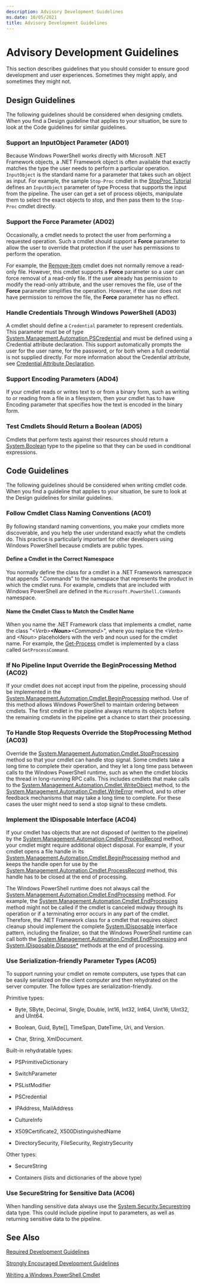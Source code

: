 ```yaml
---
description: Advisory Development Guidelines
ms.date: 10/05/2021
title: Advisory Development Guidelines
---
```

# Advisory Development Guidelines

This section describes guidelines that you should consider to ensure good development and user
experiences. Sometimes they might apply, and sometimes they might not.

## Design Guidelines

The following guidelines should be considered when designing cmdlets. When you find a Design
guideline that applies to your situation, be sure to look at the Code guidelines for similar
guidelines.

### Support an InputObject Parameter (AD01)

Because Windows PowerShell works directly with Microsoft .NET Framework objects, a .NET Framework
object is often available that exactly matches the type the user needs to perform a particular
operation. `InputObject` is the standard name for a parameter that takes such an object as input.
For example, the sample `Stop-Proc` cmdlet in the [StopProc Tutorial](./stopproc-tutorial.md)
defines an `InputObject` parameter of type Process that supports the input from the pipeline. The
user can get a set of process objects, manipulate them to select the exact objects to stop, and then
pass them to the `Stop-Proc` cmdlet directly.

### Support the Force Parameter (AD02)

Occasionally, a cmdlet needs to protect the user from performing a requested operation. Such a
cmdlet should support a **Force** parameter to allow the user to override that protection if the
user has permissions to perform the operation.

For example, the [Remove-Item](/powershell/module/microsoft.powershell.management/remove-item)
cmdlet does not normally remove a read-only file. However, this cmdlet supports a **Force**
parameter so a user can force removal of a read-only file. If the user already has permission to
modify the read-only attribute, and the user removes the file, use of the **Force** parameter
simplifies the operation. However, if the user does not have permission to remove the file, the
**Force** parameter has no effect.

### Handle Credentials Through Windows PowerShell (AD03)

A cmdlet should define a `Credential` parameter to represent credentials. This parameter must be of
type [System.Management.Automation.PSCredential](/dotnet/api/System.Management.Automation.PSCredential)
and must be defined using a Credential attribute declaration. This support automatically prompts the
user for the user name, for the password, or for both when a full credential is not supplied
directly. For more information about the Credential attribute, see [Credential Attribute Declaration](./credential-attribute-declaration.md).

### Support Encoding Parameters (AD04)

If your cmdlet reads or writes text to or from a binary form, such as writing to or reading from a
file in a filesystem, then your cmdlet has to have Encoding parameter that specifies how the text is
encoded in the binary form.

### Test Cmdlets Should Return a Boolean (AD05)

Cmdlets that perform tests against their resources should return a [System.Boolean](/dotnet/api/System.Boolean)
type to the pipeline so that they can be used in conditional expressions.

## Code Guidelines

The following guidelines should be considered when writing cmdlet code. When you find a guideline that applies to your situation, be sure to look at the Design guidelines for similar guidelines.

### Follow Cmdlet Class Naming Conventions (AC01)

By following standard naming conventions, you make your cmdlets more discoverable, and you help the
user understand exactly what the cmdlets do. This practice is particularly important for other
developers using Windows PowerShell because cmdlets are public types.

#### Define a Cmdlet in the Correct Namespace

You normally define the class for a cmdlet in a .NET Framework namespace that appends ".Commands" to
the namespace that represents the product in which the cmdlet runs. For example, cmdlets that are
included with Windows PowerShell are defined in the `Microsoft.PowerShell.Commands` namespace.

#### Name the Cmdlet Class to Match the Cmdlet Name

When you name the .NET Framework class that implements a cmdlet, name the class
"*\<Verb>**\<Noun>**\<Command>*", where you replace the *\<Verb>* and *\<Noun>* placeholders with
the verb and noun used for the cmdlet name. For example, the [Get-Process](/powershell/module/Microsoft.PowerShell.Management/Get-Process)
cmdlet is implemented by a class called `GetProcessCommand`.

### If No Pipeline Input Override the BeginProcessing Method (AC02)

If your cmdlet does not accept input from the pipeline, processing should be implemented in the [System.Management.Automation.Cmdlet.BeginProcessing](/dotnet/api/System.Management.Automation.Cmdlet.BeginProcessing)
method. Use of this method allows Windows PowerShell to maintain ordering between cmdlets. The first
cmdlet in the pipeline always returns its objects before the remaining cmdlets in the pipeline get a
chance to start their processing.

### To Handle Stop Requests Override the StopProcessing Method (AC03)

Override the [System.Management.Automation.Cmdlet.StopProcessing](/dotnet/api/System.Management.Automation.Cmdlet.StopProcessing)
method so that your cmdlet can handle stop signal. Some cmdlets take a long time to complete their
operation, and they let a long time pass between calls to the Windows PowerShell runtime, such as
when the cmdlet blocks the thread in long-running RPC calls. This includes cmdlets that make calls
to the [System.Management.Automation.Cmdlet.WriteObject](/dotnet/api/System.Management.Automation.Cmdlet.WriteObject)
method, to the [System.Management.Automation.Cmdlet.WriteError](/dotnet/api/System.Management.Automation.Cmdlet.WriteError)
method, and to other feedback mechanisms that may take a long time to complete. For these cases the
user might need to send a stop signal to these cmdlets.

### Implement the IDisposable Interface (AC04)

If your cmdlet has objects that are not disposed of (written to the pipeline) by the [System.Management.Automation.Cmdlet.ProcessRecord](/dotnet/api/System.Management.Automation.Cmdlet.ProcessRecord)
method, your cmdlet might require additional object disposal. For example, if your cmdlet opens a
file handle in its [System.Management.Automation.Cmdlet.BeginProcessing](/dotnet/api/System.Management.Automation.Cmdlet.BeginProcessing)
method and keeps the handle open for use by the [System.Management.Automation.Cmdlet.ProcessRecord](/dotnet/api/System.Management.Automation.Cmdlet.ProcessRecord)
method, this handle has to be closed at the end of processing.

The Windows PowerShell runtime does not always call the [System.Management.Automation.Cmdlet.EndProcessing](/dotnet/api/System.Management.Automation.Cmdlet.EndProcessing)
method. For example, the [System.Management.Automation.Cmdlet.EndProcessing](/dotnet/api/System.Management.Automation.Cmdlet.EndProcessing)
method might not be called if the cmdlet is canceled midway through its operation or if a
terminating error occurs in any part of the cmdlet. Therefore, the .NET Framework class for a cmdlet
that requires object cleanup should implement the complete [System.IDisposable](/dotnet/api/System.IDisposable)
interface pattern, including the finalizer, so that the Windows PowerShell runtime can call both the [System.Management.Automation.Cmdlet.EndProcessing](/dotnet/api/System.Management.Automation.Cmdlet.EndProcessing)
and [System.IDisposable.Dispose*](/dotnet/api/System.IDisposable.Dispose) methods at the end of
processing.

### Use Serialization-friendly Parameter Types (AC05)

To support running your cmdlet on remote computers, use types that can be easily serialized on the
client computer and then rehydrated on the server computer. The follow types are
serialization-friendly.

Primitive types:

- Byte, SByte, Decimal, Single, Double, Int16, Int32, Int64, Uint16, UInt32, and UInt64.

- Boolean, Guid, Byte[], TimeSpan, DateTime, Uri, and Version.

- Char, String, XmlDocument.

Built-in rehydratable types:

- PSPrimitiveDictionary

- SwitchParameter

- PSListModifier

- PSCredential

- IPAddress, MailAddress

- CultureInfo

- X509Certificate2, X500DistinguishedName

- DirectorySecurity, FileSecurity, RegistrySecurity

Other types:

- SecureString

- Containers (lists and dictionaries of the above type)

### Use SecureString for Sensitive Data (AC06)

When handling sensitive data always use the [System.Security.Securestring](/dotnet/api/System.Security.SecureString)
data type. This could include pipeline input to parameters, as well as returning sensitive data to
the pipeline.

## See Also

[Required Development Guidelines](./required-development-guidelines.md)

[Strongly Encouraged Development Guidelines](./strongly-encouraged-development-guidelines.md)

[Writing a Windows PowerShell Cmdlet](./writing-a-windows-powershell-cmdlet.md)
